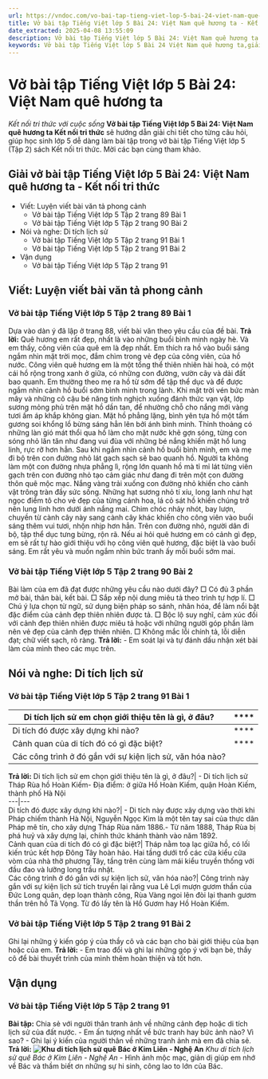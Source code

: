 ```yaml
---
url: https://vndoc.com/vo-bai-tap-tieng-viet-lop-5-bai-24-viet-nam-que-huong-ta-339854
title: Vở bài tập Tiếng Việt lớp 5 Bài 24: Việt Nam quê hương ta - Kết nối tri thức với cuộc sống - VnDoc.com
date_extracted: 2025-04-08 13:55:09
description: Vở bài tập Tiếng Việt lớp 5 Bài 24: Việt Nam quê hương ta Kết nối tri thức được biên soạn nhằm giúp các em HS nhanh chóng hiểu bài và đạt kết quả tốt trong học tập môn Tiếng Việt lớp 5 sách Kết nối tri thức mới.
keywords: Vở bài tập Tiếng Việt lớp 5 Bài 24 Việt Nam quê hương ta,giải vở bài tập tiếng việt 5 kết nối bài 24 tập 2,giải vbt tiếng tiếng 5 kết nối trang 89 tập 2,giải vbt tiếng việt 5 kết nối Việt Nam quê hương ta,vbt tiếng việt 5 kết nối tập 2,bài 24 Việt Nam quê hương ta
---
```


# Vở bài tập Tiếng Việt lớp 5 Bài 24: Việt Nam quê hương ta
 _Kết nối tri thức với cuộc sống_
**Vở bài tập Tiếng Việt lớp 5 Bài 24: Việt Nam quê hương ta Kết nối tri thức** sẽ hướng dẫn giải chi tiết cho từng câu hỏi, giúp học sinh lớp 5 dễ dàng làm bài tập trong vở bài tập Tiếng Việt lớp 5 \(Tập 2\) sách Kết nối tri thức. Mời các bạn cùng tham khảo.
## Giải vở bài tập Tiếng Việt lớp 5 Bài 24: Việt Nam quê hương ta - Kết nối tri thức
  * Viết: Luyện viết bài văn tả phong cảnh
    * Vở bài tập Tiếng Việt lớp 5 Tập 2 trang 89 Bài 1
    * Vở bài tập Tiếng Việt lớp 5 Tập 2 trang 90 Bài 2
  * Nói và nghe: Di tích lịch sử
    * Vở bài tập Tiếng Việt lớp 5 Tập 2 trang 91 Bài 1
    * Vở bài tập Tiếng Việt lớp 5 Tập 2 trang 91 Bài 2
  * Vận dụng
    * Vở bài tập Tiếng Việt lớp 5 Tập 2 trang 91 

## Viết: Luyện viết bài văn tả phong cảnh
### Vở bài tập Tiếng Việt lớp 5 Tập 2 trang 89 Bài 1
Dựa vào dàn ý đã lập ở trang 88, viết bài văn theo yêu cầu của đề bài.
**Trả lời:**
Quê hương em rất đẹp, nhất là vào những buổi bình minh ngày hè. Và em thấy, công viên của quê em là đẹp nhất. Em thích ra hồ vào buổi sáng ngắm nhìn mặt trời mọc, đắm chìm trong vẻ đẹp của công viên, của hồ nước.
Công viên quê hương em là một tổng thể thiên nhiên hài hoà, có một cái hồ rộng trong xanh ở giữa, có những con đường, vườn cây và dải đất bao quanh. Em thường theo mẹ ra hồ từ sớm để tập thể dục và để được ngắm nhìn cảnh hồ buổi sớm bình minh trong lành. Khi mặt trời vén bức màn mây và những cô cậu bé năng tinh nghịch xuống đánh thức vạn vật, lớp sương mỏng phủ trên mặt hồ dần tan, để nhường chỗ cho nắng mới vàng tươi ấm áp khắp không gian. Mặt hồ phẳng lặng, bình yên tựa hồ một tấm gương soi khổng lồ bừng sáng hẳn lên bởi ánh bình minh. Thỉnh thoảng có những làn gió mát thổi qua hồ làm cho mặt nước khẽ gợn sóng, từng con sóng nhỏ lăn tăn như đang vui đùa với những bé nắng khiến mặt hồ lung linh, rực rỡ hơn hẳn.
Sau khi ngắm nhìn cảnh hồ buổi bình minh, em và mẹ đi bộ trên con đường nhỏ lát gạch sạch sẽ bao quanh hồ. Người ta không làm một con đường nhựa phẳng lì, rộng lớn quanh hồ mà tỉ mỉ lát từng viên gạch trên con đường nhỏ tạo cảm giác như đang đi trên một con đường thôn quê mộc mạc. Nắng vàng trải xuống con đường nhỏ khiến cho cảnh vật trông tràn đầy sức sống. Những hạt sương nhỏ tí xíu, long lanh như hạt ngọc điểm tô cho vẻ đẹp của từng cánh hoa, lá cỏ sát hồ khiến chúng trở nên lung linh hơn dưới ánh nắng mai. Chim chóc nhảy nhót, bay lượn, chuyền từ cành cây này sang cành cây khác khiến cho công viên vào buổi sáng thêm vui tươi, nhộn nhịp hơn hẳn. Trên con đường nhỏ, người dân đi bộ, tập thể dục tưng bừng, rộn rã.
Nếu ai hỏi quê hương em có cảnh gì đẹp, em sẽ rất tự hào giới thiệu với họ công viên quê hương, đặc biệt là vào buổi sáng. Em rất yêu và muốn ngắm nhìn bức tranh ấy mỗi buổi sớm mai.
### Vở bài tập Tiếng Việt lớp 5 Tập 2 trang 90 Bài 2
Bài làm của em đã đạt được những yêu cầu nào dưới đây?
□ Có đủ 3 phần mở bài, thân bài, kết bài.
□ Sắp xếp nội dung miêu tả theo trình tự hợp lí.
□ Chú ý lựa chọn từ ngữ, sử dụng biện pháp so sánh, nhân hóa, để làm nổi bật đặc điểm của cảnh đẹp thiên nhiên được tả.
□ Bộc lộ suy nghĩ, cảm xúc đối với cảnh đẹp thiên nhiên được miêu tả hoặc với những người góp phần làm nên vẻ đẹp của cảnh đẹp thiên nhiên.
□ Không mắc lỗi chính tả, lỗi diễn đạt; chữ viết sạch, rõ ràng.
**Trả lời:**
\- Em soát lại và tự đánh dấu nhận xét bài làm của mình theo các mục trên.
## Nói và nghe: Di tích lịch sử
### Vở bài tập Tiếng Việt lớp 5 Tập 2 trang 91 Bài 1
Di tích lịch sử em chọn giới thiệu tên là gì, ở đâu?| ****  
---|---  
Di tích đó được xây dựng khi nào?| ****  
Cảnh quan của di tích đó có gì đặc biệt?| ****  
Các công trình ở đó gắn với sự kiện lịch sử, văn hóa nào?|   
**Trả lời:**
Di tích lịch sử em chọn giới thiệu tên là gì, ở đâu?| \- Di tích lịch sử Tháp Rùa hồ Hoàn Kiếm\- Địa điểm: ở giữa Hồ Hoàn Kiếm, quận Hoàn Kiếm, thành phố Hà Nội  
---|---  
Di tích đó được xây dựng khi nào?| \- Di tích này được xây dựng vào thời khi Pháp chiếm thành Hà Nội, Nguyễn Ngọc Kim là một tên tay sai của thực dân Pháp mê tín, cho xây dựng Tháp Rùa năm 1886.\- Từ năm 1888, Tháp Rùa bị phá huỷ và xây dựng lại, chính thức khánh thành vào năm 1892.  
Cảnh quan của di tích đó có gì đặc biệt?| Tháp nằm toạ lạc giữa hồ, có lối kiến trúc kết hợp Đông Tây hoàn hảo. Hai tầng dưới trổ các cửa kiểu cửa vòm của nhà thờ phương Tây, tầng trên cùng làm mái kiểu truyền thống với đầu đao và lưỡng long trầu nhật.  
Các công trình ở đó gắn với sự kiện lịch sử, văn hóa nào?| Công trình này gắn với sự kiện lịch sử tích truyền lại rằng vua Lê Lợi mượn gươm thần của Đức Long quân, dẹp loạn thành công, Rùa Vàng ngoi lên đòi lại thanh gươm thần trên hồ Tả Vọng. Từ đó lấy tên là Hồ Gươm hay Hồ Hoàn Kiếm.  
### Vở bài tập Tiếng Việt lớp 5 Tập 2 trang 91 Bài 2
Ghi lại những ý kiến góp ý của thầy cô và các bạn cho bài giới thiệu của bạn hoặc của em.
**Trả lời:**
\- Em trao đổi và ghi lại những góp ý với bạn bè, thầy cô để bài thuyết trình của mình thêm hoàn thiện và tốt hơn.
## Vận dụng
### Vở bài tập Tiếng Việt lớp 5 Tập 2 trang 91
**Bài tập:** Chia sẻ với người thân tranh ảnh về những cảnh đẹp hoặc di tích lịch sử của đất nước.
\- Em ấn tượng nhất về bức tranh hay bức ảnh nào? Vì sao?
\- Ghi lại ý kiến của người thân về những tranh ảnh mà em đã chia sẻ.
**Trả lời:**
**![Khu di tích lịch sử quê Bác ở Kim Liên - Nghệ An](https://i.vdoc.vn/data/image/2025/04/01/vbt-tv5-kntt-bai-24-viet-nam-que-huong-ta-1.jpg)**
_Khu di tích lịch sử quê Bác ở Kim Liên - Nghệ An_
\- Hình ảnh mộc mạc, giản dị giúp em nhớ về Bác và thầm biết ơn những sự hi sinh, công lao to lớn của Bác.
